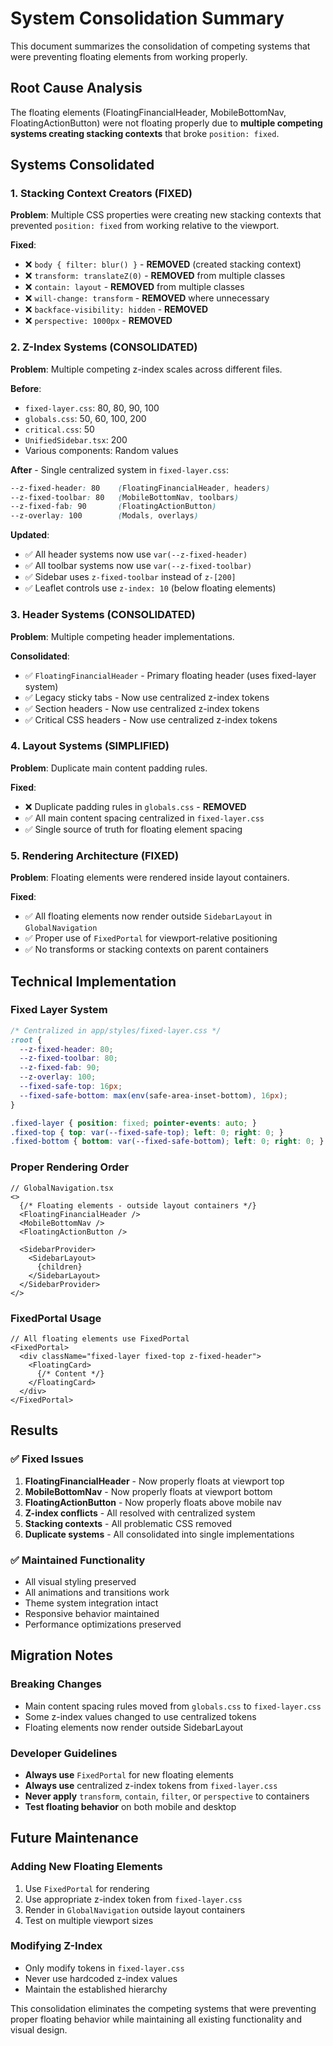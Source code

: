 # System Consolidation Summary

This document summarizes the consolidation of competing systems that were preventing floating elements from working properly.

## Root Cause Analysis

The floating elements (FloatingFinancialHeader, MobileBottomNav, FloatingActionButton) were not floating properly due to **multiple competing systems creating stacking contexts** that broke `position: fixed`.

## Systems Consolidated

### 1. **Stacking Context Creators (FIXED)**

**Problem**: Multiple CSS properties were creating new stacking contexts that prevented `position: fixed` from working relative to the viewport.

**Fixed**:
- ❌ `body { filter: blur() }` - **REMOVED** (created stacking context)
- ❌ `transform: translateZ(0)` - **REMOVED** from multiple classes
- ❌ `contain: layout` - **REMOVED** from multiple classes  
- ❌ `will-change: transform` - **REMOVED** where unnecessary
- ❌ `backface-visibility: hidden` - **REMOVED**
- ❌ `perspective: 1000px` - **REMOVED**

### 2. **Z-Index Systems (CONSOLIDATED)**

**Problem**: Multiple competing z-index scales across different files.

**Before**:
- `fixed-layer.css`: 80, 80, 90, 100
- `globals.css`: 50, 60, 100, 200
- `critical.css`: 50
- `UnifiedSidebar.tsx`: 200
- Various components: Random values

**After** - Single centralized system in `fixed-layer.css`:
```css
--z-fixed-header: 80    (FloatingFinancialHeader, headers)
--z-fixed-toolbar: 80   (MobileBottomNav, toolbars)  
--z-fixed-fab: 90       (FloatingActionButton)
--z-overlay: 100        (Modals, overlays)
```

**Updated**:
- ✅ All header systems now use `var(--z-fixed-header)`
- ✅ All toolbar systems now use `var(--z-fixed-toolbar)`
- ✅ Sidebar uses `z-fixed-toolbar` instead of `z-[200]`
- ✅ Leaflet controls use `z-index: 10` (below floating elements)

### 3. **Header Systems (CONSOLIDATED)**

**Problem**: Multiple competing header implementations.

**Consolidated**:
- ✅ `FloatingFinancialHeader` - Primary floating header (uses fixed-layer system)
- ✅ Legacy sticky tabs - Now use centralized z-index tokens
- ✅ Section headers - Now use centralized z-index tokens
- ✅ Critical CSS headers - Now use centralized z-index tokens

### 4. **Layout Systems (SIMPLIFIED)**

**Problem**: Duplicate main content padding rules.

**Fixed**:
- ❌ Duplicate padding rules in `globals.css` - **REMOVED**
- ✅ All main content spacing centralized in `fixed-layer.css`
- ✅ Single source of truth for floating element spacing

### 5. **Rendering Architecture (FIXED)**

**Problem**: Floating elements were rendered inside layout containers.

**Fixed**:
- ✅ All floating elements now render outside `SidebarLayout` in `GlobalNavigation`
- ✅ Proper use of `FixedPortal` for viewport-relative positioning
- ✅ No transforms or stacking contexts on parent containers

## Technical Implementation

### Fixed Layer System
```css
/* Centralized in app/styles/fixed-layer.css */
:root {
  --z-fixed-header: 80;
  --z-fixed-toolbar: 80; 
  --z-fixed-fab: 90;
  --z-overlay: 100;
  --fixed-safe-top: 16px;
  --fixed-safe-bottom: max(env(safe-area-inset-bottom), 16px);
}

.fixed-layer { position: fixed; pointer-events: auto; }
.fixed-top { top: var(--fixed-safe-top); left: 0; right: 0; }
.fixed-bottom { bottom: var(--fixed-safe-bottom); left: 0; right: 0; }
```

### Proper Rendering Order
```tsx
// GlobalNavigation.tsx
<>
  {/* Floating elements - outside layout containers */}
  <FloatingFinancialHeader />
  <MobileBottomNav />
  <FloatingActionButton />
  
  <SidebarProvider>
    <SidebarLayout>
      {children}
    </SidebarLayout>
  </SidebarProvider>
</>
```

### FixedPortal Usage
```tsx
// All floating elements use FixedPortal
<FixedPortal>
  <div className="fixed-layer fixed-top z-fixed-header">
    <FloatingCard>
      {/* Content */}
    </FloatingCard>
  </div>
</FixedPortal>
```

## Results

### ✅ Fixed Issues
1. **FloatingFinancialHeader** - Now properly floats at viewport top
2. **MobileBottomNav** - Now properly floats at viewport bottom  
3. **FloatingActionButton** - Now properly floats above mobile nav
4. **Z-index conflicts** - All resolved with centralized system
5. **Stacking contexts** - All problematic CSS removed
6. **Duplicate systems** - All consolidated into single implementations

### ✅ Maintained Functionality
- All visual styling preserved
- All animations and transitions work
- Theme system integration intact
- Responsive behavior maintained
- Performance optimizations preserved

## Migration Notes

### Breaking Changes
- Main content spacing rules moved from `globals.css` to `fixed-layer.css`
- Some z-index values changed to use centralized tokens
- Floating elements now render outside SidebarLayout

### Developer Guidelines
- **Always use** `FixedPortal` for new floating elements
- **Always use** centralized z-index tokens from `fixed-layer.css`
- **Never apply** `transform`, `contain`, `filter`, or `perspective` to containers
- **Test floating behavior** on both mobile and desktop

## Future Maintenance

### Adding New Floating Elements
1. Use `FixedPortal` for rendering
2. Use appropriate z-index token from `fixed-layer.css`
3. Render in `GlobalNavigation` outside layout containers
4. Test on multiple viewport sizes

### Modifying Z-Index
- Only modify tokens in `fixed-layer.css`
- Never use hardcoded z-index values
- Maintain the established hierarchy

This consolidation eliminates the competing systems that were preventing proper floating behavior while maintaining all existing functionality and visual design.
